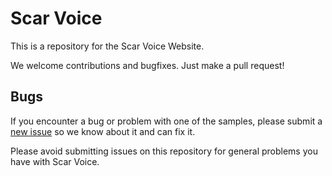 # Scar Voice

This is a repository for the Scar Voice Website.

We welcome contributions and bugfixes. Just make a pull request!

## Bugs

If you encounter a bug or problem with one of the samples, please submit a
[new issue](https://github.com/tristhub/scarvoice/issues/new) so we know about it and can fix it.

Please avoid submitting issues on this repository for general problems you have with Scar Voice.

